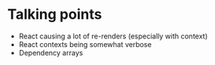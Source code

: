 # Talking points
- React causing a lot of re-renders (especially with context)
- React contexts being somewhat verbose
- Dependency arrays
